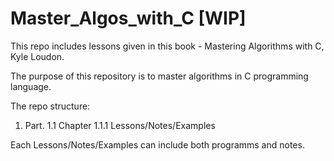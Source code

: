 # Master_Algos_with_C [WIP]
This repo includes lessons given in this book - Mastering Algorithms with C, Kyle Loudon.

The purpose of this repository is to master algorithms in C programming language.

The repo structure:
1. Part.
    1.1 Chapter
        1.1.1 Lessons/Notes/Examples

Each Lessons/Notes/Examples can include both programms and notes.
